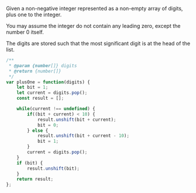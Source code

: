 Given a non-negative integer represented as a non-empty array of digits, plus one to the integer.

You may assume the integer do not contain any leading zero, except the number 0 itself.

The digits are stored such that the most significant digit is at the head of the list.

```js
/**
 * @param {number[]} digits
 * @return {number[]}
 */
var plusOne = function(digits) {
    let bit = 1;
    let current = digits.pop();
    const result = [];

    while(current !== undefined) {
        if((bit + current) < 10) {
            result.unshift(bit + current);
            bit = 0;
        } else {
            result.unshift(bit + current - 10);
            bit = 1;
        }
        current = digits.pop();
    }
    if (bit) {
        result.unshift(bit);
    }
    return result;
};
```

